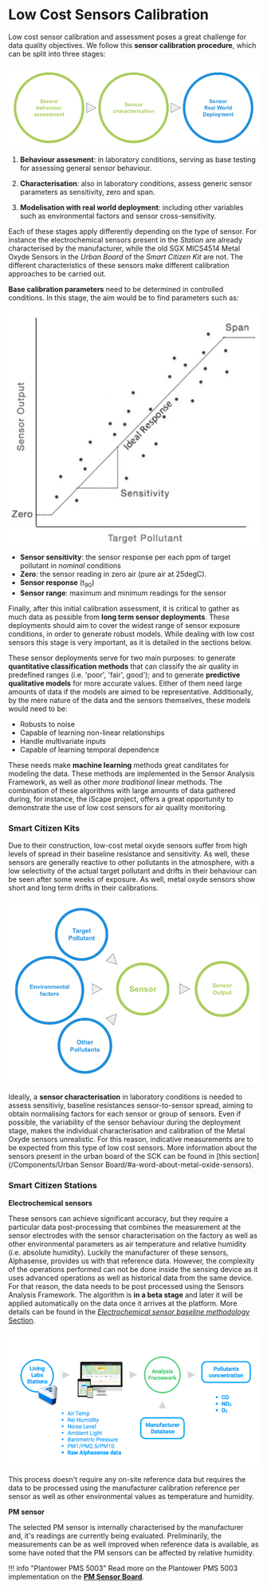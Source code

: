 Low Cost Sensors Calibration
============================

Low cost sensor calibration and assessment poses a great challenge for data quality objectives. We follow this **sensor calibration procedure**, which can be split into three stages:

![](/assets/images/6BZqNrR.png)

1. **Behaviour assesment**: in laboratory conditions, serving as base testing for assessing general sensor behaviour.

2. **Characterisation**: also in laboratory conditions, assess generic sensor parameters as sensitivity, zero and span.

3. **Modelisation with real world deployment**: including other variables such as environmental factors and sensor cross-sensitivity.

Each of these stages apply differently depending on the type of sensor. For instance the electrochemical sensors present in the *Station* are already characterised by the manufacturer, while the old SGX MICS4514 Metal Oxyde Sensors in the *Urban Board* of the *Smart Citizen Kit* are not. The different characteristics of these sensors make different calibration approaches to be carried out.

**Base calibration parameters** need to be determined in controlled conditions. In this stage, the aim would be to find parameters such as:

![](/assets/images/FprLD0n.png)

- **Sensor sensitivity**: the sensor response per each ppm of target pollutant in _nominal_ conditions
- **Zero**: the sensor reading in zero air (pure air at 25degC).
- **Sensor response** (t<sub>90</sub>)
- **Sensor range**: maximum and minimum readings for the sensor

Finally, after this initial calibration assessment, it is critical to gather as much data as possible from **long term sensor deployments**. These deployments should aim to cover the widest range of sensor exposure conditions, in order to generate robust models. While dealing with low cost sensors this stage is very important, as it is detailed in the sections below.

These sensor deployments serve for two main purposes: to generate **quantitative classification methods** that can classify the air quality in predefined ranges (i.e. 'poor', 'fair', good'); and to generate **predictive qualitative models** for more accurate values. Either of them need large amounts of data if the models are aimed to be representative. Additionally, by the mere nature of the data and the sensors themselves, these models would need to be:

- Robusts to noise
- Capable of learning non-linear relationships
- Handle multivariate inputs
- Capable of learning temporal dependence

These needs make **machine learning** methods great canditates for modeling the data. These methods are implemented in the Sensor Analysis Framework, as well as other _more traditional_ linear methods. The combination of these algorithms with large amounts of data gathered during, for instance, the iScape project, offers a great opportunity to demonstrate the use of low cost sensors for air quality monitoring.

### Smart Citizen Kits

Due to their construction, low-cost metal oxyde sensors suffer from high levels of spread in their baseline resistance and sensitivity. As well, these sensors are generally reactive to other pollutants in the atmosphere, with a low selectivity of the actual target pollutant and drifts in their behaviour can be seen after some weeks of exposure. As well, metal oxyde sensors show short and long term drifts in their calibrations. 

![](/assets/images/JfujXTA.png)

Ideally, a **sensor characterisation** in laboratory conditions is needed to assess sensitiviy, baseline resistances sensor-to-sensor spread, aiming to obtain normalising factors for each sensor or group of sensors. Even if possible, the variability of the sensor behaviour during the deployment stage, makes the individual characterisation and calibration of the Metal Oxyde sensors unrealistic. For this reason, indicative measurements are to be expected from this type of low cost sensors. More information about the sensors present in the urban board of the SCK can be found in [this section](/Components/Urban Sensor Board/#a-word-about-metal-oxide-sensors).

### Smart Citizen Stations

**Electrochemical sensors** 

These sensors can achieve significant accuracy, but they require a particular data post-processing that combines the measurement at the sensor electrodes with the sensor characterisation on the factory as well as other environmental parameters as air temperature and relative humidity (i.e. absolute humidity). Luckily the manufacturer of these sensors, Alphasense, provides us with that reference data. However, the complexity of the operations performed can not be done inside the sensing device as it uses advanced operations as well as historical data from the same device. For that reason, the data needs to be post processed using the Sensors Analysis Framework. The algorithm is **in a beta stage** and later it will be applied automatically on the data once it arrives at the platform. More details can be found in the [*Electrochemical sensor baseline methodology* Section](https://docs.iscape.smartcitizen.me/Components/Gas%20Pro%20Sensor%20Board/Electrochemical%20Sensors/#sensor-calibration).

![](/assets/images/Mi896Jh.png)

This process doesn't require any on-site reference data but requires the data to be processed using the manufacturer calibration reference per sensor as well as other environmental values as temperature and humidity.

**PM sensor**

The selected PM sensor is internally characterised by the manufacturer and, it's readings are currently being evaluated. Preliminarily, the measurements can be as well improved when reference data is available, as some have noted that the PM sensors can be affected by relative humidity. 

!!! info "Plantower PMS 5003"
	Read more on the Plantower PMS 5003 implementation on the [**PM Sensor Board**](/Components/PM%20Sensor%20Board/).
